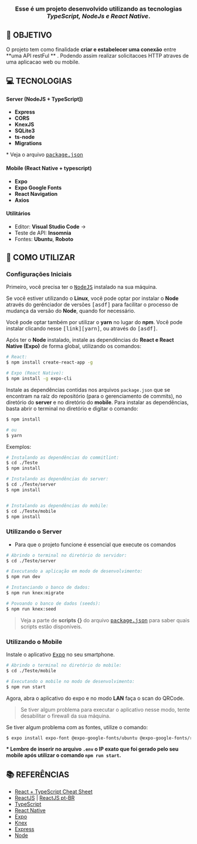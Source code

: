 


<h3 align="center">

Esse é um projeto  desenvolvido  utilizando as tecnologias ***TypeScript, NodeJs e React Native***.

</h3>


## **:rocket: OBJETIVO**

O projeto tem como finalidade **criar e estabelecer uma conexão** entre **uma API restFul ** . Podendo assim realizar solicitacoes HTTP atraves de uma aplicacao web ou mobile.



## **:computer: TECNOLOGIAS**




#### **Server** (NodeJS + TypeScript])

  - **Express**
  - **CORS**
  - **KnexJS**
  - **SQLite3**
  - **ts-node**
  - **Migrations**
 

  \* Veja o arquivo <kbd>[package.json](./sources/server/package.json)</kbd>

#### **Mobile** (React Native + typescript)

  - **Expo**
  - **Expo Google Fonts**
  - **React Navigation**
  - **Axios**


#### **Utilitários**


- Editor: **Visual Studio Code** &rarr; 
- Teste de API: **Insomnia**
- Fontes: **Ubuntu**, **Roboto**


## **:wine_glass: COMO UTILIZAR**

### Configurações Iniciais

Primeiro, você precisa ter o <kbd>[NodeJS](https://nodejs.org/en/download/)</kbd> instalado na sua máquina. 

Se você estiver utilizando o **Linux**, você pode optar por instalar o **Node** através do gerênciador de versões <kbd>[asdf]</kbd> para facilitar o processo de mudança da versão do **Node**, quando for necessário.

Você pode optar também por utilizar o **yarn** no lugar do **npm**. Você pode instalar clicando nesse <kbd>[link][yarn]</kbd>, ou através do <kbd>[asdf]</kbd>.

Após ter o **Node** instalado, instale as dependências do **React e React Native (Expo)** de forma global, utilizando os comandos:

```sh
# React:
$ npm install create-react-app -g

# Expo (React Native):
$ npm install -g expo-cli 
```


Instale as dependências contidas nos arquivos `package.json` que se encontram na raíz do repositório (para o gerenciamento de commits), no diretório do **server** e no diretório do **mobile**. Para instalar as dependências, basta abrir o terminal no diretório e digitar o comando:

```sh
$ npm install

# ou
$ yarn
```

Exemplos:
```sh
# Instalando as dependências do commitlint:
$ cd ./Teste
$ npm install

# Instalando as dependências do server:
$ cd ./Teste/server
$ npm install


# Instalando as dependências do mobile:
$ cd ./Teste/mobile
$ npm install
```


### Utilizando o Server
- Para que o projeto funcione é essencial que execute os comandos


```sh
# Abrindo o terminal no diretório do servidor:
$ cd ./Teste/server

# Executando a aplicação em modo de desenvolvimento:
$ npm run dev

# Instanciando o banco de dados:
$ npm run knex:migrate

# Povoando o banco de dados (seeds):
$ npm run knex:seed
```

> Veja a parte de **scripts {}** do arquivo <kbd>[package.json](./sources/server/package.json)</kbd> para saber quais scripts estão disponíveis.

>
### Utilizando o Mobile

Instale o aplicativo <kbd>[Expo](https://play.google.com/store/apps/details?id=host.exp.exponent&hl=en)</kbd> no seu smartphone.

```sh
# Abrindo o terminal no diretório do mobile:
$ cd ./Teste/mobile

# Executando o mobile no modo de desenvolvimento:
$ npm run start
```

Agora, abra o aplicativo do expo e no modo **LAN** faça o scan do QRCode.

> Se tiver algum problema para executar o aplicativo nesse modo, tente desabilitar o firewall da sua máquina.

Se tiver algum problema com as fontes, utilize o comando:
```sh
$ expo install expo-font @expo-google-fonts/ubuntu @expo-google-fonts/roboto
```

**\* Lembre de inserir no arquivo `.env` o IP exato que foi gerado pelo seu mobile após utilizar o comando `npm run start`.**



</div>

## **:books: REFERÊNCIAS**

- [React + TypeScript Cheat Sheet](https://github.com/typescript-cheatsheets/react-typescript-cheatsheet)
- [ReactJS](https://reactjs.org/docs/getting-started.html) | [ReactJS pt-BR](https://pt-br.reactjs.org/docs/getting-started.html)
- [TypeScript](https://www.typescriptlang.org/docs/home.html)
- [React Native](https://reactnative.dev/docs/getting-started)
- [Expo](https://expo.io/learn)
- [Knex](http://knexjs.org/)
- [Express](https://expressjs.com/pt-br/)
- [Node](https://nodejs.org/en/)
